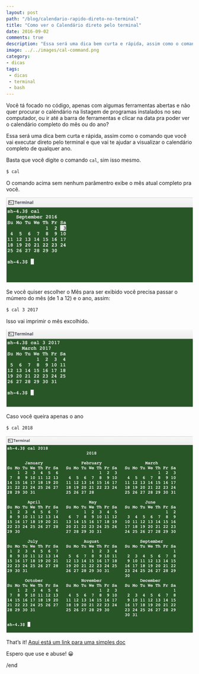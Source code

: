 ```yaml
---
layout: post
path: "/blog/calendario-rapido-direto-no-terminal"
title: "Como ver o Calendário direto pelo terminal"
date: 2016-09-02
comments: true
description: "Essa será uma dica bem curta e rápida, assim como o comando que você vai executar no seu terminal."
image: ../../images/cal-command.png
category:
- dicas
tags:
 - dicas
 - terminal
 - bash
---
```


Você tá focado no código, apenas com algumas ferramentas abertas e não quer procurar o caléndário na listagem de programas instalados no seu computador, ou ir até a barra de ferramentas e clicar na data pra poder ver o calendário completo do mês ou do ano?

Essa será uma dica bem curta e rápida, assim como o comando que você vai executar direto pelo terminal e que vai te ajudar a visualizar o calendário completo de qualquer ano.

Basta que você digite o comando `cal`, sim isso mesmo.

```bash
$ cal
```

O comando acima sem nenhum parâmentro exibe o mês atual completo pra você.

![Comando cal](../../images/cal-command.png)

Se você quiser escolher o Mês para ser exibido você precisa passar o múmero do mês (de 1 a 12) e o ano, assim:

```bash
$ cal 3 2017
```

Isso vai imprimir o mês excolhido.

![Comando cal mach 2017](../../images/cal-march-2017.png)

Caso você queira apenas o ano

```bash
$ cal 2018
```

![Comando cal year 2018](../../images/cal-year-2018.png)

That’s it! [Aqui está um link para uma simples doc](http://ss64.com/bash/cal.html "Aqui está um link para uma simples doc")

Espero que use e abuse! 😀

/end
